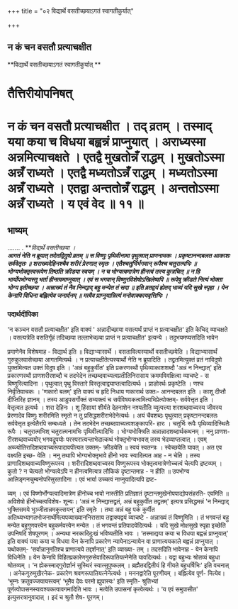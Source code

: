 +++
title = "०२ विद्यार्थे वसतीच्छयाऽगतं स्वागतीकुर्यात्"

+++


## न कं चन वसतौ प्रत्याचक्षीत

**विद्यार्थे वसतीच्छयाऽगतं स्वागतीकुर्यात् **

# **तैत्तिरीयोपनिषत्**

# **न कं चन वसतौ प्रत्याचक्षीत । तद् व्रतम् । तस्माद् यया कया च विधया बह्वन्नं प्राप्नुयात् । अराध्यस्मा अन्नमित्याचक्षते । एतद्वै मुखतोन्नँ राद्धम् । मुखतोऽस्मा अन्नँ राध्यते । एतद्वै मध्यतोऽन्नँ राद्धम् । मध्यतोऽस्मा अन्नँ राध्यते । एतद्वा अन्ततोन्नँ राद्धम् । अन्ततोऽस्मा अन्नँ राध्यते । य एवं वेद ॥ ११ ॥**

## **भाष्यम्**

....... . ***विद्यर्थे वसतीच्छया ।  
**आगतं नेति न ब्रूयात् तदेतद्विदुषो व्रतम् ॥ स विष्णुः पृथिवीनामा पृथुत्वात् प्राणनामकः । प्रकृष्टानन्दबलत आकाशः सर्ववेतृतः ॥ शराख्यदेहिनश्चैव शरीरं प्रेरणात् स्मृतः । एतैश्चतुर्भिर्भगवान् रूपैश्च चतुरात्मभिः ॥ भोग्यभोक्तृस्वरूपेण तिष्ठति क्रीडया स्वयम् । न च भोग्यत्वमात्रेण हीनत्वं तस्य कुत्रचित् ॥ न हि भार्योपभोग्यस्तु भर्ता हीनत्वमाप्नुयात् । एवं स भगवान् विष्णुरविशेषोऽखिलेष्वपि ॥ रूपेषु क्रीडते नित्यं भोक्ता भोग्य इतीच्छया । अन्नाख्यं तं नैव निन्द्याद् बहु मन्येत तं सदा ॥ इति व्रतद्वयं ह्येतद् भाव्यं यदि सुखे स्पृहा । येन केनापि विधिना बह्नित्येव जनार्दनम् ॥ मत्वैव प्राप्नुयान्नित्यं मनोवाक्कायवृत्तिभिः ।***

### **पदार्थदीपिका**

'न कञ्चन वसतौ प्रत्याचक्षीत' इति वाक्यं ' अन्नादीच्छाया वसत्यर्थं प्राप्तं न प्रत्याचक्षीत' इति केचिद् व्याचक्षते । वसत्यत्रेति वसतिर्गृहं तदिच्छया तल्लाभेच्छ्या प्राप्तं न प्रत्याचक्षीत' इत्यन्ये । तदुभयमप्यसदिति भावेन

प्रमाणेनैव विशेषमाह - विद्यार्थ इति ॥ विद्याभ्यासार्थे ।
वसतावित्यस्यार्थो वसतीच्छयेति । विद्याभ्यासार्थं गुरुकुलवासेच्छया आगतमित्यर्थः । न प्रत्याचक्षीतेत्यस्यार्थो नेति न ब्रूयादिति । तद्व्रतमित्युक्तं व्रतं नाविदुषो युक्तमित्यत उक्तं विदुष इति । 'अन्नं बहुकुर्वीत' इति प्रकरणस्थौ पृथिव्याकाशशब्दौ 'अन्नं न निन्द्यात्' इति प्रकारणस्थौ प्राणशरीरशब्दौ च तदभेदेन तच्छब्दवाच्यत्वप्रतीतिनिरासाय क्रममविवक्षित्वा व्याचष्टे - स विष्णुरित्यादिना । पृथुत्वात् पृथु विस्तारे विस्तृत्वाद्व्याप्तत्वादित्यर्थः । प्राङोरर्थः प्रकृष्टेति । णश्च निर्वृतिवाचकः । 'णकारो बलम्' इति वाक्यं च हृदि निधाय णकारार्थ उक्तः- आनन्दबलत इति । काशू दीप्तौ दीप्तिरिह ज्ञानम् । तस्य आडुपसर्गोक्तं सम्यक्त्वं च सर्वविषयकत्वमित्यभिप्रेत्योक्तम्- सर्ववेत्तृत इति । वेत्तृत्वत इत्यर्थः । शरा देहिनः । शू हिंसायां शीर्यते देहनाशेन नश्यतीति व्युत्पत्त्या शरशब्दवाच्यस्य जीवस्य प्रेरणादेव विष्णुः शरीरमिति स्मृतो न तु प्रसिद्धशरीराभेदेनेत्यर्थः । अयं चैवशब्दः पृथुत्वात् प्रकृष्टानन्दबलतः सर्ववेत्तृत इत्येतैरपि सम्बध्यते । तेन तदभेदेन तच्छब्दवाच्यत्वशङ्कापरि- हारः । चतुर्भिः रूपैः पृथिव्यादिस्थितैः रूपैः । चतुरात्मभिश् चतुरात्मनामभिः पृथिवीत्यादिभिः । भोग्यभोक्त्रिति अन्नान्नादशब्दार्थकथनम् । ननु प्राणश- रीरशब्दवाच्ययोर् भगवद्रूपयोः परस्परात्यन्ताभेदात्कथं भोक्तृभोग्यभावस् तस्य भेदव्याप्तत्वात् । एवम् अब्ज्योतिरादिशब्दवाच्यरूपादावपीत्यत उक्तम्- क्रीडयेति ॥ स्वयं स्वतन्त्रः । स्वेच्छयेति यावत् । अत एव वक्ष्यति इच्छ- येति । ननु तथापि भोग्यभोक्तृभावे हीनो भावः स्यादित्यत आह - न चेति । तस्य प्राणादिशब्दवाच्यविष्णुरूपस्य । शरीरादिशब्दवाच्यस्य विष्णुरूपस्य भोक्तृत्वमात्रेणोच्चत्वं चेत्यपि द्रष्टव्यम् । कुतो ? न चेत्यतो भोग्यत्वेऽपि न हीनत्वमित्यत्र लौकिकं दृष्टान्तमाह - न हीति ॥ उपभोग्य आलिङ्गनचुम्बनोपरिसुरतादिना । एवं भार्या उच्चत्वं नाप्नुयादित्यपि द्रष्ट-

व्यम् । एवं विष्णोर्भोग्यत्वादिमात्रेण हीनोच्च भावो नास्तीति प्रतिज्ञातं दृष्टान्तमुखेनोपपाद्योपसंहरति- एवमिति ॥ अविशेषो हीनोच्चत्वविशेष- शून्यः। ‘अन्नं न निन्द्यात्तद्व्रतं, अन्नं बहुकुर्वीत तद्व्रतम्' इत्यत्र प्रसिद्धमन्नं 'न निन्द्याद् भुक्तिसमये भुञ्जीतान्नमकुत्सयन्' इति स्मृतेः । तथा अन्नं बहु पकं कुर्वीत अतिथ्यभ्यागतभोजनार्थमित्यपव्याख्याननिरासाय तद्वाक्यद्वयं व्याचष्टे - अन्नाख्यं तं विष्णुमिति । तं भगवन्तं बहु मन्येत बहुगुणवत्त्वेन बहुकर्मवत्त्वेन मन्येत । तं भगवन्तं प्रतिपादयेदित्यर्थः । यदि सुखे मोक्षसुखे स्पृहा इच्छेति उपनिषदि शेषपूरणम् । अन्यथा नरकादिदुःखं भविष्यतीति भावः । ‘तस्माद्यया कया च विधया बह्वन्नं प्राप्नुयात्' इति वाक्यं यया कया च विधया येन केनापि प्रकारेण न्यायेनाऽन्यायेन वा प्राणात्ययकाले बह्वन्नं प्राप्नुयात् । यथोक्तम्- ‘सर्वान्नानुमतिश्च प्राणात्यये तद्दर्शनात्' इति व्याख्या- तम् । तदसदिति भावेनाह - येन केनापि विधिनेति ॥ येन केनापि विहितप्रकारेणगुरुसेवादिरूपातियत्नेनेति यावदित्यर्थः । यद्वा बहुभ्यः श्रोतव्यं बहुधा श्रोतव्यम् । ‘न ह्येकस्माद्गुरोर्ज्ञानं सुस्थिरं स्यात्सुपुष्कलम् । ब्रह्मैतदद्वितीयं हि गीयते बहुधर्षिभिः' इति वचनात् । अनेकगुरुमुखैरनेक- प्रकारेण श्रवणरूपातियत्नेनेत्यर्थः । मननद्वारेति पूरणीयम् । बह्नित्येव पूर्ण- मित्येव। ‘भूम्नः क्रतुवज्जयायस्त्वम्’ ‘भूमैव देवः परमो ह्युपास्यः' इति स्मृति- श्रुतिभ्यां पूर्णत्वोपासनस्यावश्यकत्वावगमादिति भावः । मत्वेति उपासनां कृत्वेत्यर्थः । ‘य एवं समुपासीत' इत्युत्तरत्रानुवादात् । इदं च श्रुतौ शेष- पूरणम्।

